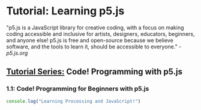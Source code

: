 # Tutorial: Learning p5.js
"p5.js is a JavaScript library for creative coding, with a focus on making coding accessible and inclusive for artists, designers, educators, beginners, and anyone else! p5.js is free and open-source because we believe software, and the tools to learn it, should be accessible to everyone." - <i>p5.js.org</i>

## <b>[Tutorial Series:](https://www.youtube.com/playlist?list=PLRqwX-V7Uu6Zy51Q-x9tMWIv9cueOFTFA)</b> Code! Programming with p5.js

### 1.1: Code! Programming for Beginners with p5.js

```JavaScript
console.log("Learning Processing and JavaScript!")
```
